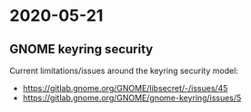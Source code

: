 # 2020-05-21

## GNOME keyring security

Current limitations/issues around the keyring security model:

* https://gitlab.gnome.org/GNOME/libsecret/-/issues/45
* https://gitlab.gnome.org/GNOME/gnome-keyring/issues/5
